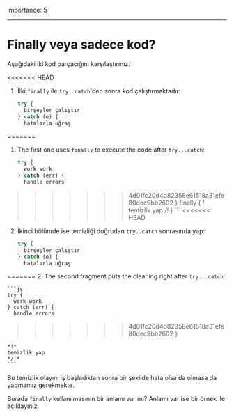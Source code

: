 importance: 5

---

# Finally veya sadece kod?

Aşağıdaki iki kod parçacığını karşılaştırınız.

<<<<<<< HEAD
1. İlki `finally` ile `try..catch`'den sonra kod çalıştırmaktadır:

    ```js
    try {
      birşeyler çalıştır
    } catch (e) {
      hatalarla uğraş
=======
1. The first one uses `finally` to execute the code after `try...catch`:

    ```js
    try {
      work work
    } catch (err) {
      handle errors
>>>>>>> 4d01fc20d4d82358e61518a31efe80dec9bb2602
    } finally {
    *!*
      temizlik yap
    */!*
    }
    ```
<<<<<<< HEAD
2. İkinci bölümde ise temizliği doğrudan `try..catch` sonrasında yap:

    ```js
    try {
      birşeyler çalıştır
    } catch (e) {
      hatalarla uğraş
=======
2. The second fragment puts the cleaning right after `try...catch`:

    ```js
    try {
      work work
    } catch (err) {
      handle errors
>>>>>>> 4d01fc20d4d82358e61518a31efe80dec9bb2602
    }

    *!*
    temizlik yap
    */!*
    ```

Bu temizlik olayını iş başladıktan sonra bir şekilde hata olsa da olmasa da yapmamız gerekmekte.

Burada `finally` kullanılmasının bir anlamı var mı? Anlamı var ise bir örnek ile açıklayınız.